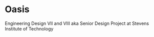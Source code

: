 # Oasis
Engineering Design VII and VIII aka Senior Design Project at Stevens Institute of Technology
